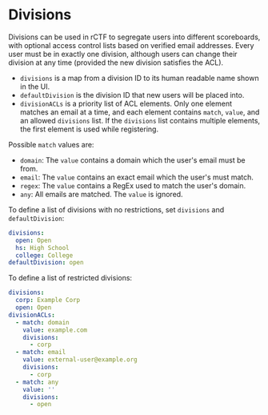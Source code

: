 # Divisions

Divisions can be used in rCTF to segregate users into different scoreboards, with optional access control lists based on verified email addresses.
Every user must be in exactly one division, although users can change their division at any time (provided the new division satisfies the ACL).

- `divisions` is a map from a division ID to its human readable name shown in the UI.
- `defaultDivision` is the division ID that new users will be placed into.
- `divisionACLs` is a priority list of ACL elements. Only one element matches an email at a time, and each element contains `match`, `value`, and an allowed `divisions` list. If the `divisions` list contains multiple elements, the first element is used while registering.

Possible `match` values are:

- `domain`: The `value` contains a domain which the user's email must be from.
- `email`: The `value` contains an exact email which the user's must match.
- `regex`: The `value` contains a RegEx used to match the user's domain.
- `any`: All emails are matched. The `value` is ignored.

To define a list of divisions with no restrictions, set `divisions` and `defaultDivision`:

```yaml
divisions:
  open: Open
  hs: High School
  college: College
defaultDivision: open
```

To define a list of restricted divisions:

```yaml
divisions:
  corp: Example Corp
  open: Open
divisionACLs:
  - match: domain
    value: example.com
    divisions:
      - corp
  - match: email
    value: external-user@example.org
    divisions:
      - corp
  - match: any
    value: ''
    divisions:
      - open
```
